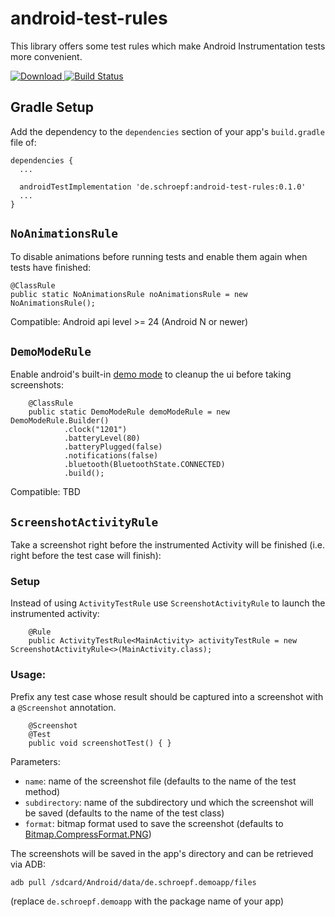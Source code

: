 # android-test-rules

This library offers some test rules which make Android Instrumentation tests more convenient.

[ ![Download](https://api.bintray.com/packages/schroepf/schroepf/android-test-rules/images/download.svg) ](https://bintray.com/schroepf/schroepf/android-test-rules/_latestVersion)
[![Build Status](https://travis-ci.org/schroepf/TestLab.svg?branch=master)](https://travis-ci.org/schroepf/TestLab)

## Gradle Setup

Add the dependency to the `dependencies` section of your app's `build.gradle` file of:
```
dependencies {
  ...

  androidTestImplementation 'de.schroepf:android-test-rules:0.1.0'
  ...
}
```

## `NoAnimationsRule`

To disable animations before running tests and enable them again when tests have finished:

```
@ClassRule
public static NoAnimationsRule noAnimationsRule = new NoAnimationsRule();
```

Compatible: Android api level >= 24 (Android N or newer)

## `DemoModeRule`

Enable android's built-in [demo mode](https://android.googlesource.com/platform/frameworks/base/+/master/packages/SystemUI/docs/demo_mode.md)
to cleanup the ui before taking screenshots:

```
    @ClassRule
    public static DemoModeRule demoModeRule = new DemoModeRule.Builder()
            .clock("1201")
            .batteryLevel(80)
            .batteryPlugged(false)
            .notifications(false)
            .bluetooth(BluetoothState.CONNECTED)
            .build();
```

Compatible: TBD

## `ScreenshotActivityRule`

Take a screenshot right before the instrumented Activity will be finished (i.e. right before the
test case will finish):


### Setup

Instead of using `ActivityTestRule` use `ScreenshotActivityRule` to launch the instrumented activity:
```
    @Rule
    public ActivityTestRule<MainActivity> activityTestRule = new ScreenshotActivityRule<>(MainActivity.class);
```

### Usage:

Prefix any test case whose result should be captured into a screenshot with a `@Screenshot` annotation.

```
    @Screenshot
    @Test
    public void screenshotTest() { }
```

Parameters:
- `name`: name of the screenshot file (defaults to the name of the test method)
- `subdirectory`: name of the subdirectory und which the screenshot will be saved (defaults to the name of the test class)
- `format`: bitmap format used to save the screenshot (defaults to [Bitmap.CompressFormat.PNG](https://developer.android.com/reference/android/graphics/Bitmap.CompressFormat))

The screenshots will be saved in the app's directory and can be retrieved via ADB:
```
adb pull /sdcard/Android/data/de.schroepf.demoapp/files
```
(replace `de.schroepf.demoapp` with the package name of your app)
